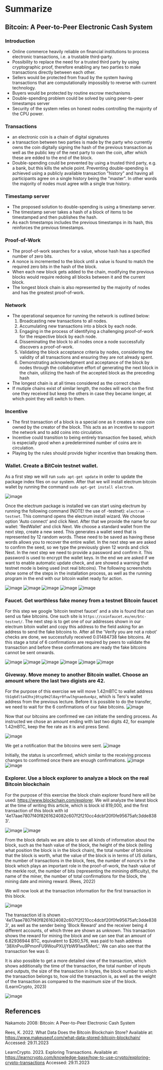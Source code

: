 # Summarize

## Bitcoin: A Peer-to-Peer Electronic Cash System

### Introduction
* Online commerce heavily reliable on financial institutions to process electronic transactions, i.e. a trustable third-party.
* Possibility to replace the need for a trusted third party by using cryptographic proof, therefore enabling any two parties to make transactions directly between each other.
* Sellers would be protected from fraud by the system having transactions that are computationally impossibly to reverse with current technology.
* Buyers would be protected by routine escrow mechanisms
* Double-spending problem could be solved by using peer-to-peer timestamps server
* Security of the system relies on honest nodes controlling the majority of the CPU power.

### Transactions
* an electronic coin is a chain of digital signatures
* a transaction between two parties is made by the party who currently owns the coin digitally signing the hash of the previous transaction as well as the public key of the next party to own the coin, after which these are edded to the end of the block.
* Double-spending could be prevented by using a trusted third party, e.g. a bank, but this kills the whole point. Preventing double-spending is achieved using a publicly available transaction "history" and having all participants agree on a single history being the "master". In other words the majority of nodes must agree with a single true history.

### Timestamp server
* The proposed solution to double-spending is using a timestamp server.
* The timestamp server takes a hash of a block of items to be timestamped and then publishes the hash.
* As each timestamps includes the previous timestamps in its hash, this reinforces the previous timestamps.

### Proof-of-Work
* The proof-of-work searches for a value, whose hash has a specified number of zero bits.
* A nonce is incremented to the block until a value is found to match the required zero bits in the hash of the block.
* When each new block gets added to the chain, modifying the previous blocks would require redoing all blocks between it and the current block.
* The longest block chain is also represented by the majority of nodes and has the greatest proof-of-work.

### Network

* The operational sequence for running the network is outlined below:
    1) Broadcasting new transactions to all nodes.
    2) Accumulating new transactions into a block by each node.
    3) Engaging in the process of identifying a challenging proof-of-work for the respective block by each node.
    4) Disseminating the block to all nodes once a node successfully discovers a proof-of-work.
    5) Validating the block acceptance criteria by nodes, considering the validity of all transactions and ensuring they are not already spent.
    6) Demonstrating acknowledgment and acceptance of the block by nodes through the collaborative effort of generating the next block in the chain, utilizing the hash of the accepted block as the preceding hash
* The longest chain is at all times considered as the correct chain
* If mutiple chains exist of similar length, the nodes will work on the first one they received but keep the others in case they became longer, at which point they will switch to them.

### Incentive
* The first transaction of a block is a special one as it creates a new coin owned by the creator of the block. This acts as an incentive to support the network and to add coins into circulation.
* Incentive could transition to being entirely transaction fee based, which is especially good when a predetermined number of coins are in circulation.
* Playing by the rules should provide higher incentive than breaking them.

### Wallet. Create a BitCoin testnet wallet.

As a first step we will run `sudo apt-get update` in order to update the package index files on our system. After that we will install electrum bitcoin wallet by running the command `sudo apt-get install electrum`.

![image](./images/electrum_install.png)

Once the electrum package is installed we can start using electrum by running the following command (NOTE! the use of -testnet): `electrum --testnet`. This command opens the electrum install wizard. We choose option 'Auto connect' and click Next. After that we provide the name for our wallet: 'RedWallet' and click Next. We choose a standard wallet from the next step, create a new seed. This generates a wallet seed that is represented by 12 random words. These need to be saved as having these words allows you to recover the entire wallet. In the next step we are asked to confirm the seed, so we type the previously given 12 words and click Next. In the next step we need to provide a password and confirm it. This password is used to encrypt the wallet keys. In the end we are asked if we want to enable automatic update check, and are showed a warning that testnet mode is being used (not real bitcoins). The following screenshots show some of the steps in the installation process, as well as the running program in the end with our bitcoin wallet ready for action.

![image](./images/electrum_installation_wizard.png)
![image](./images/wallet_name.png)
![image](./images/password.png)
![image](./images/testnet_mode.png)
![image](./images/electrum_running.png)

### Faucet. Get worthless fake money from a testnet Bitcoin faucet
For this step we google 'bitcoin testnet faucet' and a site is found that can send us fake bitcoins. One such site is `https://coinfaucet.eu/en/btc-testnet/`. The next step is to get one of our addresses shown in our electrum bitoin wallet and copy this address to the field asking for an address to send the fake bitcoins to. After all the 'Verify you are not a robot' checks are done, we successfully received 0.01484738 fake bitcoins. At this stage a total of 6 confirmations are required by peers to validate the transaction and before these confirmations are ready the fake bitcoins cannot be sent onwards. 

![image](./images/show_addresses.png)
![image](./images/adress_list.png)
![image](./images/address_list.png)
![image](./images/fake_bitcoins_sent.png)
![image](./images/fake_bitcoins_received.png)
![image](./images/fake_bitcoins_received_confirmed.png)

### Giveway. Move money to another Bitcoin wallet. Choose an amount where the last two digists are 42.

For the purpose of this exercise we will move 1.42mBTC to wallet address `tb1q6dlta43hxj0tsp9m2l8ayr0fuwlhgnaedue4pz`, which is Tero's wallet address from the previous lecture. Before it is possible to do the transfer, we need to wait for the 6 confirmations of our fake bitcoins.
![image](./images/fake_bitcoins_received_confirmed.png)

Now that our bitcoins are confirmed we can initiate the sending process. As instructed we chose an amount ending with last two digits 42, for example 1.42mBTC, keep the fee rate as it is and press Send.

![image](./images/bitcoins_sending.png)

We get a notification that the bitcoins were sent.
![image](./images/bitcoins_sent.png)

Initially, the status is unconfirmed, which similar to the receiving process changes to confirmed once there are enough confirmations.
![image](./images/sent_unconfirmed.png)
![image](./images/send_confirmed.png)


### Explorer. Use a block explorer to analyze a block on the real Bitcoin blockchain

For the purpose of this exercise the block chain explorer found here will be used: https://www.blockchain.com/explorer. We will analyze the latest block at the time of writing this article, which is block id 819,000, and the first transaction of this block with id '4e17aae7807f40f8261624082c607f2f210cc4dcbf20f0fe95675afc3dde8383'. 

![image](./images/explorer_homepage.png)
![image](./images/block_information.png)

From the block details we are able to see all kinds of information about the block, such as the hash value of the block, the height of the block (telling what position the block is in the block chain), the total number of bitcoins that the block is worth, what the value of the block is in terms of US dollars, the number of transactions in the block, fees, the number of nonce's in the block which plays an important role in the proof-of-work, the hash value of the merkle root, the number of bits (representing the minining difficulty), the name of the miner, the number of total confirmations for the block, the mining date and mining reward. (Rees, 2022)

We will now look at the transaction information for the first transaction in this block.

![image](./images/transaction_info.png)

The transaction id is shown '4e17aae7807f40f8261624082c607f2f210cc4dcbf20f0fe95675afc3dde8383', as well as the sender being 'Block Reward' and the receiver being 4 different accounts, of which three are shown as unknown. This transaction shows the reward for mining the block and we can see that an amount of 6.82936944 BTC, equivalent to $260,576, was paid to hash address '38XnPvu9PmonFU9WouPXUjYbW91wa5MerL'. We can also see that the transaction fee was 0.

It is also possible to get a more detailed view of the transaction, which shows additionally the time of the transaction, the total number of inputs and outputs, the size of the transaction in bytes, the block number to which the transaction belongs to, how old the transaction is, as well as the weight of the transaction as compared to the maximum size of the block. (LearnCrypto, 2023)

![image](./images/transaction_info_detailed.png)

## References

Nakamoto 2008: Bitcoin: A Peer-to-Peer Electronic Cash System

Rees, K. 2022. What Data Does the Bitcoin Blockchain Store? Available at: https://www.makeuseof.com/what-data-stored-bitcoin-blockchain/ Accessed: 29.11.2023

LearnCrypto. 2023. Exploring Transactions. Available at: https://learncrypto.com/knowledge-base/how-to-use-crypto/exploring-crypto-transactions Accessed: 29.11.2023

